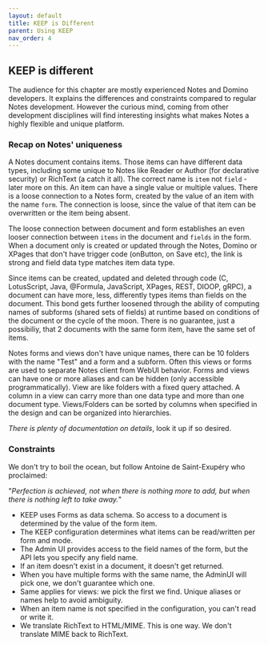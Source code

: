 ```yaml
---
layout: default
title: KEEP is Different
parent: Using KEEP
nav_order: 4
---
```


## KEEP is different

The audience for this chapter are mostly experienced Notes and Domino developers. It explains the differences and constraints compared to regular Notes development. However the curious mind, coming from other development disciplines will find interesting insights what makes Notes a highly flexible and unique platform.

### Recap on Notes' uniqueness

A Notes document contains items. Those items can have different data types, including some unique to Notes like Reader or Author (for declarative security) or RichText (a catch it all). The correct name is `item` not `field` - later more on this. An item can have a single value or multiple values. There is a loose connection to a Notes form, created by the value of an item with the name `form`. The connection is loose, since the value of that item can be overwritten or the item being absent.

The loose connection between document and form establishes an even looser connection between `items` in the document and `fields` in the form. When a document only is created or updated through the Notes, Domino or XPages that don't have trigger code (onButton, on Save etc), the link is strong and field data type matches item data type.

Since items can be created, updated and deleted through code (C, LotusScript, Java, @Formula, JavaScript, XPages, REST, DIOOP, gRPC), a document can have more, less, differently types items than fields on the document. This bond gets further loosened through the ability of computing names of subforms (shared sets of fields) at runtime based on conditions of the document or the cycle of the moon. There is no guarantee, just a possibiliy, that 2 documents with the same form item, have the same set of items.

Notes forms and views don't have unique names, there can be 10 folders with the name "Test" and a form and a subform. Often this views or forms are used to separate Notes client from WebUI behavior. Forms and views can have one or more aliases and can be hidden (only accessible programmatically). View are like folders with a fixed query attached. A column in a view can carry more than one data type and more than one document type. Views/Folders can be sorted by columns when specified in the design and can be organized into hierarchies.

_There is plenty of documentation on details_, look it up if so desired.

### Constraints

We don't try to boil the ocean, but follow Antoine de Saint-Exupéry who proclaimed:

"_Perfection is achieved, not when there is nothing more to add, but when there is nothing left to take away._"

- KEEP uses Forms as data schema. So access to a document is determined by the value of the form item.
- The KEEP configuration determines what items can be read/written per form and mode.
- The Admin UI provides access to the field names of the form, but the API lets you specify any field name.
- If an item doesn't exist in a document, it doesn't get returned.
- When you have multiple forms with the same name, the AdminUI will pick one, we don't guarantee which one.
- Same applies for views: we pick the first we find. Unique aliases or names help to avoid ambiguity.
- When an item name is not specified in the configuration, you can't read or write it.
- We translate RichText to HTML/MIME. This is one way. We don't translate MIME back to RichText. 

